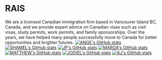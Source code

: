 # RAIS
We are a licensed Canadian immigration firm based in Vancouver Island BC, Canada, and we provide expert advice on Canadian visas such as visit visas, study permits, work permits, and family sponsorships. Over the years, we have helped many people successfully move to Canada for better opportunities and brighter futures.
[![ANGE's GitHub stats](https://github-readme-stats.vercel.app/api?username=itsangexyz)](https://github.com/anuraghazra/github-readme-stats)
[![SHAMEL's GitHub stats](https://github-readme-stats.vercel.app/api?username=sgcamposano)](https://github.com/anuraghazra/github-readme-stats)
[![JP's GitHub stats](https://github-readme-stats.vercel.app/api?username=jpgodoy04)](https://github.com/anuraghazra/github-readme-stats)
[![MARGA's GitHub stats](https://github-readme-stats.vercel.app/api?username=margarain)](https://github.com/anuraghazra/github-readme-stats)
[![MATTHEW's GitHub stats](https://github-readme-stats.vercel.app/api?username=jeisafino)](https://github.com/anuraghazra/github-readme-stats)
[![JODIEL's GitHub stats](https://github-readme-stats.vercel.app/api?username=jodimeyyy)](https://github.com/anuraghazra/github-readme-stats)
[![AJ's GitHub stats](https://github-readme-stats.vercel.app/api?username=Drawn2AJI)](https://github.com/anuraghazra/github-readme-stats)
